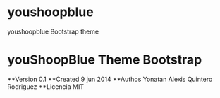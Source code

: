 youshoopblue
============

youshoopblue Bootstrap theme 

# youShoopBlue Theme Bootstrap

**Version 0.1
**Created 9 jun 2014
**Authos Yonatan Alexis Quintero Rodriguez
**Licencia MIT
